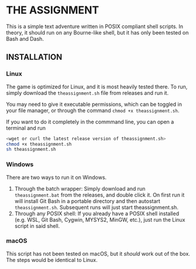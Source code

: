 # THE ASSIGNMENT

This is a simple text adventure written in POSIX compliant shell scripts. In theory, it should run on any Bourne-like shell, but it has only been tested on Bash and Dash.


## INSTALLATION

### Linux

The game is optimized for Linux, and it is most heavily tested there. To run, simply download the `theassignment.sh` file from releases and run it. 

You may need to give it executable permissions, which can be toggled in your file manager, or through the command `chmod +x theassignment.sh`.

If you want to do it completely in the commmand line, you can open a terminal and run
```sh
<wget or curl the latest release version of theassignment.sh>
chmod +x theassignment.sh
sh theassignment.sh
```

### Windows

There are two ways to run it on Windows.

1. Through the batch wrapper:
  Simply download and run `theassignment.bat` from the releases, and double click it. On first run it will install Git Bash in a portable directory and then autostart `theassignment.sh`. Subsequent runs will just start theassignment.sh.
2. Through any POSIX shell:
  If you already have a POSIX shell installed (e.g. WSL, Git Bash, Cygwin, MYSYS2, MinGW, etc.), just run the Linux script in said shell.
  
### macOS

This script has not been tested on macOS, but it *should* work out of the box. The steps would be identical to Linux.
